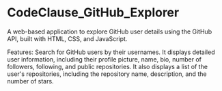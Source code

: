 # CodeClause_GitHub_Explorer
A web-based application to explore GitHub user details using the GitHub API, built with HTML, CSS, and JavaScript.

Features:
Search for GitHub users by their usernames.
It displays detailed user information, including their profile picture, name, bio, number of followers, following, and public repositories.
It also displays a list of the user's repositories, including the repository name, description, and the number of stars.
